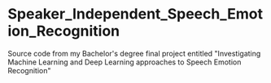 # Speaker_Independent_Speech_Emotion_Recognition
Source code from my Bachelor's degree final project entitled "Investigating Machine Learning and Deep Learning approaches to Speech Emotion Recognition"
